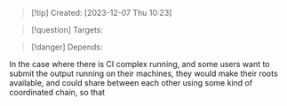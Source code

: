 
>[!tip] Created: [2023-12-07 Thu 10:23]

>[!question] Targets: 

>[!danger] Depends: 

In the case where there is CI complex running, and some users want to submit the output running on their machines, they would make their roots available, and could share between each other using some kind of coordinated chain, so that